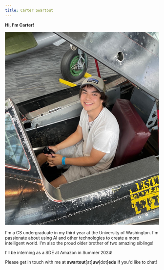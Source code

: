 ```yaml
---
title: Carter Swartout
---
```


**Hi, I'm Carter!**

<img src="../static/me.jpeg" alt="photo of myself" class="small-img">
        
I'm a CS undergraduate in my third year at the University of Washington. I'm passionate about using AI and other technologies to create a more intelligent world. I'm also the proud older brother of two amazing siblings!

I'll be interning as a SDE at Amazon in Summer 2024!

Please get in touch with me at **swartout**[at]**uw**[dot]**edu** if you'd like
to chat!
